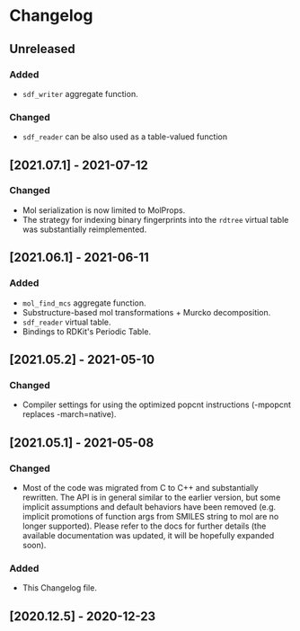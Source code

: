 # Changelog

## Unreleased

### Added

- `sdf_writer` aggregate function.

### Changed

- `sdf_reader` can be also used as a table-valued function
 
## [2021.07.1] - 2021-07-12

### Changed

- Mol serialization is now limited to MolProps.
- The strategy for indexing binary fingerprints into the `rdtree` virtual table was substantially reimplemented.

## [2021.06.1] - 2021-06-11

### Added

- `mol_find_mcs` aggregate function.
- Substructure-based mol transformations + Murcko decomposition.
- `sdf_reader` virtual table.
- Bindings to RDKit's Periodic Table.

## [2021.05.2] - 2021-05-10

### Changed

- Compiler settings for using the optimized popcnt instructions (-mpopcnt replaces -march=native).

## [2021.05.1] - 2021-05-08

### Changed

- Most of the code was migrated from C to C++ and substantially rewritten. The API is in general similar to 
  the earlier version, but some implicit assumptions and default behaviors have been removed (e.g. implicit
  promotions of function args from SMILES string to mol are no longer supported). Please refer to the docs
  for further details (the available documentation was updated, it will be hopefully expanded soon).

### Added

- This Changelog file.

## [2020.12.5] - 2020-12-23
